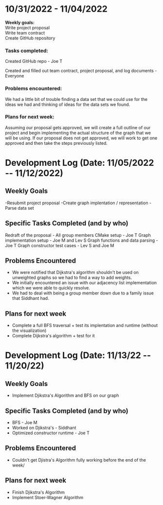 # 10/31/2022 - 11/04/2022
**Weekly goals:**  
  Write project proposal  
  Write team contract  
  Create GitHub repository  
  
 ### **Tasks completed:**
  
  Created GitHub repo - Joe T
  
  Created and filled out team contract, project proposal, and log documents - Everyone

### **Problems encountered:**

  We had a little bit of trouble finding a data set that we could use for the ideas we had and thinking of ideas for the data sets we found.

### **Plans for next week:**

  Assuming our proposal gets approved, we will create a full outline of our project and begin implementing the actual structure of the graph that we will be using. If our proposal does not get approved, we will work to get one approved and then take the steps previously listed.

# Development Log (Date: 11/05/2022 -- 11/12/2022)

## Weekly Goals
-Resubmit project proposal 
-Create graph implentation / representation
-Parse data set

## Specific Tasks Completed (and by who)
Redraft of the proposal - All group members
CMake setup - Joe T
Graph implementation setup - Joe M and Lev S
Graph functions and data parsing - Joe T
Graph constructor test cases - Lev S and Joe M

## Problems Encountered 
- We were notified that Dijkstra's algorithm shouldn't be used on unweighted graphs so we had to find a way to add weights. 
- We initially encountered an issue with our adjacency list implementation which we were able to quickly resolve.
- We had to deal with being a group member down due to a family issue that Siddhant had. 

## Plans for next week
- Complete a full BFS traversal + test its implentation and runtime (without the visualization)
- Complete Dijkstra's algorithm + test for it

# Development Log (Date: 11/13/22 -- 11/20/22)

## Weekly Goals

- Implement Djikstra's Algorithm and BFS on our graph

## Specific Tasks Completed (and by who)

- BFS - Joe M
- Worked on Djikstra's - Siddhant
- Optimized constructor runtime - Joe T

## Problems Encountered 

- Couldn't get Djistra's Algorithm fully working before the end of the week/

## Plans for next week

- Finish Djikstra's Algorithm
- Implement Stoer-Wagner Algorithm
